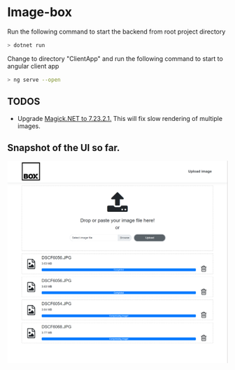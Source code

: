 # Image-box

Run the following command to start the backend from root project directory

```bash
> dotnet run
```

Change to directory "ClientApp" and run the following command to start to angular client app
```bash
> ng serve --open
```

## TODOS

* Upgrade [Magick.NET to 7.23.2.1.](https://github.com/dlemstra/Magick.NET/issues/198) This will fix slow rendering of multiple images.


## Snapshot of the UI so far.
![image](./snapshot.PNG)
